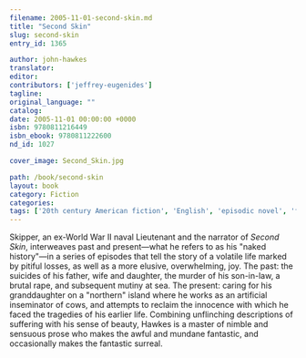 ```yaml
---
filename: 2005-11-01-second-skin.md
title: "Second Skin"
slug: second-skin
entry_id: 1365

author: john-hawkes
translator: 
editor: 
contributors: ['jeffrey-eugenides']
tagline: 
original_language: ""
catalog: 
date: 2005-11-01 00:00:00 +0000 
isbn: 9780811216449
isbn_ebook: 9780811222600
nd_id: 1027

cover_image: Second_Skin.jpg

path: /book/second-skin
layout: book
category: Fiction
categories: 
tags: ['20th century American fiction', 'English', 'episodic novel', 'family', 'the sea', 'United States', 'World War II']
---
```

Skipper, an ex-World War II naval Lieutenant and the narrator of *Second Skin*, interweaves past and present—what he refers to as his "naked history"—in a series of episodes that tell the story of a volatile life marked by pitiful losses, as well as a more elusive, overwhelming, joy. The past: the suicides of his father, wife and daughter, the murder of his son-in-law, a brutal rape, and subsequent mutiny at sea. The present: caring for his granddaughter on a "northern" island where he works as an artificial inseminator of cows, and attempts to reclaim the innocence with which he faced the tragedies of his earlier life. Combining unflinching descriptions of suffering with his sense of beauty, Hawkes is a master of nimble and sensuous prose who makes the awful and mundane fantastic, and occasionally makes the fantastic surreal.





